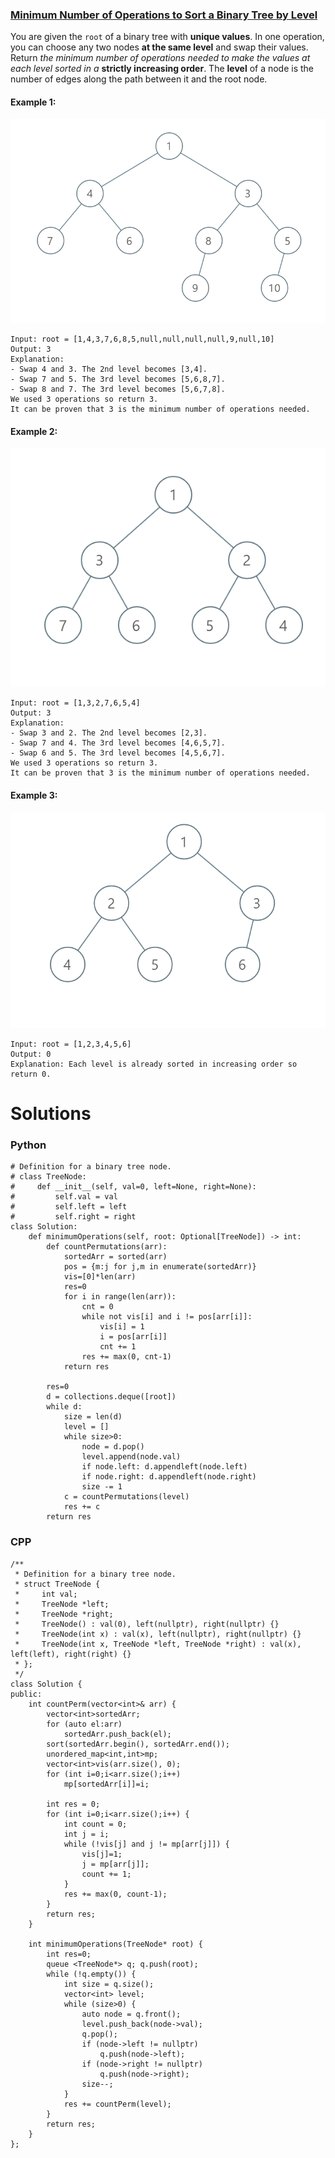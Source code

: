 ### [Minimum Number of Operations to Sort a Binary Tree by Level](https://leetcode.com/problems/minimum-number-of-operations-to-sort-a-binary-tree-by-level/) <br>

You are given the `root` of a binary tree with **unique values**.
In one operation, you can choose any two nodes **at the same level** and swap their values.
Return *the minimum number of operations needed to make the values at each level sorted in a* **strictly increasing order**.
The **level** of a node is the number of edges along the path between it and the root node.


#### Example 1:
<img src="../../../../../images/2471-1.png">

```
Input: root = [1,4,3,7,6,8,5,null,null,null,null,9,null,10]
Output: 3
Explanation:
- Swap 4 and 3. The 2nd level becomes [3,4].
- Swap 7 and 5. The 3rd level becomes [5,6,8,7].
- Swap 8 and 7. The 3rd level becomes [5,6,7,8].
We used 3 operations so return 3.
It can be proven that 3 is the minimum number of operations needed.

```

#### Example 2:
<img src="../../../../../images/2471-2.png">

```
Input: root = [1,3,2,7,6,5,4]
Output: 3
Explanation:
- Swap 3 and 2. The 2nd level becomes [2,3].
- Swap 7 and 4. The 3rd level becomes [4,6,5,7].
- Swap 6 and 5. The 3rd level becomes [4,5,6,7].
We used 3 operations so return 3.
It can be proven that 3 is the minimum number of operations needed.

```

#### Example 3:
<img src="../../../../../images/2471-3.png">

```
Input: root = [1,2,3,4,5,6]
Output: 0
Explanation: Each level is already sorted in increasing order so return 0.

```


# Solutions

### Python
```
# Definition for a binary tree node.
# class TreeNode:
#     def __init__(self, val=0, left=None, right=None):
#         self.val = val
#         self.left = left
#         self.right = right
class Solution:
    def minimumOperations(self, root: Optional[TreeNode]) -> int:
        def countPermutations(arr): 
            sortedArr = sorted(arr)
            pos = {m:j for j,m in enumerate(sortedArr)}
            vis=[0]*len(arr)
            res=0
            for i in range(len(arr)):
                cnt = 0
                while not vis[i] and i != pos[arr[i]]:
                    vis[i] = 1
                    i = pos[arr[i]]
                    cnt += 1                          
                res += max(0, cnt-1)
            return res
        
        res=0
        d = collections.deque([root])
        while d:
            size = len(d)
            level = []
            while size>0:
                node = d.pop()
                level.append(node.val)
                if node.left: d.appendleft(node.left)
                if node.right: d.appendleft(node.right)
                size -= 1
            c = countPermutations(level)
            res += c
        return res
```

### CPP
```
/**
 * Definition for a binary tree node.
 * struct TreeNode {
 *     int val;
 *     TreeNode *left;
 *     TreeNode *right;
 *     TreeNode() : val(0), left(nullptr), right(nullptr) {}
 *     TreeNode(int x) : val(x), left(nullptr), right(nullptr) {}
 *     TreeNode(int x, TreeNode *left, TreeNode *right) : val(x), left(left), right(right) {}
 * };
 */
class Solution {
public:
    int countPerm(vector<int>& arr) {
        vector<int>sortedArr;
        for (auto el:arr)
            sortedArr.push_back(el);
        sort(sortedArr.begin(), sortedArr.end());
        unordered_map<int,int>mp;
        vector<int>vis(arr.size(), 0);
        for (int i=0;i<arr.size();i++)
            mp[sortedArr[i]]=i;
        
        int res = 0;
        for (int i=0;i<arr.size();i++) {
            int count = 0;
            int j = i;
            while (!vis[j] and j != mp[arr[j]]) {
                vis[j]=1;
                j = mp[arr[j]];
                count += 1;
            }
            res += max(0, count-1);
        }
        return res;
    }    
    
    int minimumOperations(TreeNode* root) {
        int res=0;
        queue <TreeNode*> q; q.push(root);
        while (!q.empty()) {
            int size = q.size();
            vector<int> level;
            while (size>0) {
                auto node = q.front();
                level.push_back(node->val);
                q.pop();
                if (node->left != nullptr)
                    q.push(node->left);
                if (node->right != nullptr)
                    q.push(node->right);
                size--;
            }
            res += countPerm(level);
        }
        return res;
    }
};
```
